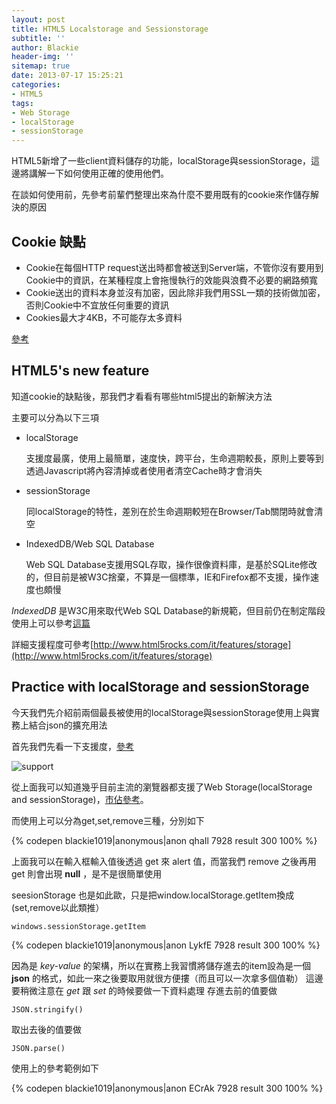 ```yaml
---
layout: post
title: HTML5 Localstorage and Sessionstorage
subtitle: ''
author: Blackie
header-img: ''
sitemap: true
date: 2013-07-17 15:25:21
categories:
- HTML5
tags:
- Web Storage
- localStorage
- sessionStorage
---
```


HTML5新增了一些client資料儲存的功能，localStorage與sessionStorage，這邊將講解一下如何使用正確的使用他們。

<!-- More -->

在談如何使用前，先參考前輩們整理出來為什麼不要用既有的cookie來作儲存解決的原因

## Cookie 缺點 ##

- Cookie在每個HTTP request送出時都會被送到Server端，不管你沒有要用到Cookie中的資訊，在某種程度上會拖慢執行的效能與浪費不必要的網路頻寬
- Cookie送出的資料本身並沒有加密，因此除非我們用SSL一類的技術做加密，否則Cookie中不宜放任何重要的資訊
- Cookies最大才4KB，不可能存太多資料

[參考](http://www.dotblogs.com.tw/jimmyyu/archive/2011/03/27/html5-client-storage.aspx)

## HTML5's new feature ##

知道cookie的缺點後，那我們才看看有哪些html5提出的新解決方法

主要可以分為以下三項

- localStorage

	支援度最廣，使用上最簡單，速度快，跨平台，生命週期較長，原則上要等到透過Javascript將內容清掉或者使用者清空Cache時才會消失

- sessionStorage

	同localStorage的特性，差別在於生命週期較短在Browser/Tab關閉時就會清空

- IndexedDB/Web SQL Database

	Web SQL Database支援用SQL存取，操作很像資料庫，是基於SQLite修改的，但目前是被W3C捨棄，不算是一個標準，IE和Firefox都不支援，操作速度也頗慢

*IndexedDB* 是W3C用來取代Web SQL Database的新規範，但目前仍在制定階段
使用上可以參考[這篇](http://msdn.microsoft.com/zh-cn/library/ie/hh779017(v=vs.85).aspx)

詳細支援程度可參考[http://www.html5rocks.com/it/features/storage](http://www.html5rocks.com/it/features/storage)

## Practice with localStorage and sessionStorage ##
 
今天我們先介紹前兩個最長被使用的localStorage與sessionStorage使用上與實務上結合json的擴充用法
 
首先我們先看一下支援度，[參考](http://www.quirksmode.org/dom/html5.html)

![support](20137711575447.png)

從上面我可以知道幾乎目前主流的瀏覽器都支援了Web Storage(localStorage and sessionStorage)，[市佔參考](http://thenextweb.com/apps/2013/01/01/ie10-below-1-market-share-firefox-back-under-20-chrome-recovers-from-three-months-of-losses/)。
 
而使用上可以分為get,set,remove三種，分別如下

 {% codepen blackie1019|anonymous|anon qhaIl 7928 result 300 100% %}

上面我可以在輸入框輸入值後透過 get 來 alert 值，而當我們 remove 之後再用 get 則會出現 **null** ，是不是很簡單使用

seesionStorage 也是如此歐，只是把window.localStorage.getItem換成(set,remove以此類推）

	windows.sessionStorage.getItem

 {% codepen blackie1019|anonymous|anon LykfE 7928 result 300 100% %}

因為是 *key-value* 的架構，所以在實務上我習慣將儲存進去的item設為是一個 **json** 的格式，如此一來之後要取用就很方便摟（而且可以一次拿多個值勒）
這邊要稍微注意在 *get* 跟 *set* 的時候要做一下資料處理
存進去前的值要做
	
	JSON.stringify()

取出去後的值要做

	JSON.parse()

使用上的參考範例如下

 {% codepen blackie1019|anonymous|anon ECrAk 7928 result 300 100% %}